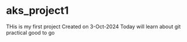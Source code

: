 # aks_project1
THis is my first project
Created on 3-Oct-2024
Today will learn about git practical
good to go
